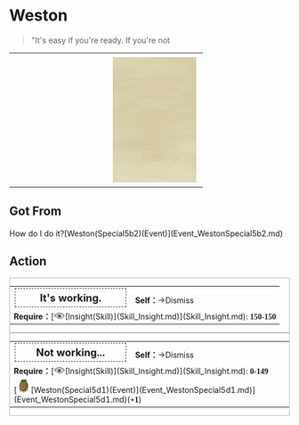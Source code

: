 # Weston  
> "It's easy if you're ready. If you're not  
  
<table class="table table-bordered" data-toggle="table"  data-show-header="false"><thead style="display:none"><tr ><th  style="width:50%;text-align:left;vertical-align:top;"  data-sortable="true"  >title</th><th  style="width:50%;text-align:left;vertical-align:top;"  ></th></tr></thead><tr ><td  style="width:50%;text-align:left;vertical-align:top;"  ></td><td  style="width:50%;text-align:left;vertical-align:top;"  ><div style="float:right; margin:5px"><div class="gamecard" style="width:150px; height:225px;"><a href="Event_WestonSpecial5c.md" style="color:black"><img class="bg" decoding="async" src="Sprite/BG_SandFront.png" href="a.md" style="max-width:150px;max-height:225px;"><img decoding="async" src="Sprite/Weston.png" class="cardimageNoBack" style="transform: translate(-50%, 0%) scale(0.4398826979472141);"><span style="font-size: 25px;">Weston</span></a></div></div></td></tr></tbody></table>  
  
## Got From  
<div style="display:inline-block"><div class="gamedatalist" style="text-align:left;min-width:200px;min-height:0px;"><div style="display:inline-block"><div style="display:inline-block;vertical-align:middle;">How do I do it?</div><div style="display:inline-block;vertical-align:middle;">[Weston(Special5b2)(Event)](Event_WestonSpecial5b2.md)</div></div></div></div>  
  
## Action  
<div  style="border:1px solid #BBB"><table><tr><td rowspan="2" style="width:200px;text-align:center;font-size:1.3em;font-weight:bold"><div style="padding:5px;border:1px dashed #333"><div>It's working.</div></div></td><td></td></tr><tr><td><b>Self：</b>→Dismiss</td></tr><tr><td colspan="2"><b>Require：</b>[<div style="width:20px;display:inline-block;text-align:center"><img decoding="async" src="Sprite/MindState.png" href="a.md" style="max-width:20px;max-height:20px;"></div>[Insight(Skill)](Skill_Insight.md)](Skill_Insight.md): <span style="font-family:ui-monospace"><b>150-150</b></span></td></tr></table></div>  
<div  style="border:1px solid #BBB"><table><tr><td rowspan="2" style="width:200px;text-align:center;font-size:1.3em;font-weight:bold"><div style="padding:5px;border:1px dashed #333"><div>Not working...</div></div></td><td></td></tr><tr><td><b>Self：</b>→Dismiss</td></tr><tr><td colspan="2"><b>Require：</b>[<div style="width:20px;display:inline-block;text-align:center"><img decoding="async" src="Sprite/MindState.png" href="a.md" style="max-width:20px;max-height:20px;"></div>[Insight(Skill)](Skill_Insight.md)](Skill_Insight.md): <span style="font-family:ui-monospace"><b>0-149</b></span></td></tr><tr><td colspan="2">[<div style="width:25px;display:inline-block;text-align:center"><img decoding="async" src="Sprite/Weston.png" href="a.md" style="max-width:25px;max-height:25px;"></div>[Weston(Special5d1)(Event)](Event_WestonSpecial5d1.md)](Event_WestonSpecial5d1.md)(<span style="font-family:ui-monospace"><b>+1</b></span>)</td></tr></table></div>  
  
  


<script>document.title="Weston - Card Survival Wiki";</script>